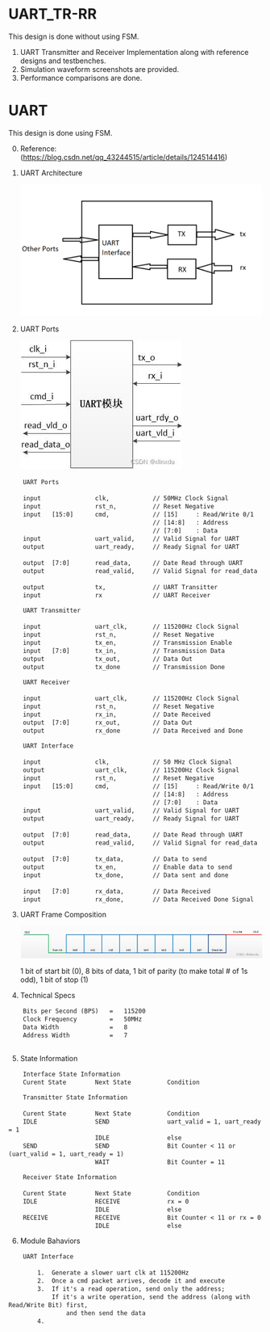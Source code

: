 # UART_TR-RR

This design is done without using FSM.

1. UART Transmitter and Receiver Implementation along with reference designs and testbenches.
2. Simulation waveform screenshots are provided.
3. Performance comparisons are done.

# UART

This design is done using FSM.

0. Reference: (https://blog.csdn.net/qq_43244515/article/details/124514416)

1. UART Architecture

    ![plot](./UART_Architecture.png)

2. UART Ports

    ![plot](./UART_Ports.jfif)

```
    UART Ports

    input               clk,            // 50MHz Clock Signal  
    input               rst_n,          // Reset Negative  
    input   [15:0]      cmd,            // [15]     : Read/Write 0/1  
                                        // [14:8]   : Address  
                                        // [7:0]    : Data  
    input               uart_valid,     // Valid Signal for UART  
    output              uart_ready,     // Ready Signal for UART  

    output  [7:0]       read_data,      // Date Read through UART  
    output              read_valid,     // Valid Signal for read_data  

    output              tx,             // UART Transitter  
    input               rx              // UART Receiver  
```
```
    UART Transmitter

    input               uart_clk,       // 115200Hz Clock Signal  
    input               rst_n,          // Reset Negative  
    input               tx_en,          // Transmission Enable
    input   [7:0]       tx_in,          // Transmission Data
    output              tx_out,         // Data Out
    output              tx_done         // Transmission Done
```

```
    UART Receiver

    input               uart_clk,       // 115200Hz Clock Signal  
    input               rst_n,          // Reset Negative  
    input               rx_in,          // Date Received
    output  [7:0]       rx_out,         // Data Out
    output              rx_done         // Data Received and Done
```
```
    UART Interface

    input               clk,            // 50 MHz Clock Signal
    output              uart_clk,       // 115200Hz Clock Signal
    input               rst_n,          // Reset Negative
    input   [15:0]      cmd,            // [15]     : Read/Write 0/1  
                                        // [14:8]   : Address  
                                        // [7:0]    : Data
    input               uart_valid,     // Valid Signal for UART  
    output              uart_ready,     // Ready Signal for UART  

    output  [7:0]       read_data,      // Date Read through UART  
    output              read_valid,     // Valid Signal for read_data

    output  [7:0]       tx_data,        // Data to send
    output              tx_en,          // Enable data to send
    input               tx_done,        // Data sent and done

    input   [7:0]       rx_data,        // Data Received
    input               rx_done,        // Data Received Done Signal
```


3. UART Frame Composition

    ![plot](./UART_Frame.png)

    1 bit of start bit (0),
    8 bits of data,
    1 bit of parity (to make total # of 1s odd),
    1 bit of stop (1)

4. Technical Specs
```
    Bits per Second (BPS)   =   115200
    Clock Frequency         =   50MHz
    Data Width              =   8
    Address Width           =   7
    
```
5. State Information
```
    Interface State Information
    Curent State        Next State          Condition

```
```
    Transmitter State Information

    Curent State        Next State          Condition
    IDLE                SEND                uart_valid = 1, uart_ready = 1
                        IDLE                else
    SEND                SEND                Bit Counter < 11 or (uart_valid = 1, uart_ready = 1)
                        WAIT                Bit Counter = 11
```
```
    Receiver State Information

    Curent State        Next State          Condition
    IDLE                RECEIVE             rx = 0
                        IDLE                else
    RECEIVE             RECEIVE             Bit Counter < 11 or rx = 0
                        IDLE                else

```


6. Module Bahaviors
```
    UART Interface

        1.  Generate a slower uart clk at 115200Hz
        2.  Once a cmd packet arrives, decode it and execute
        3.  If it's a read operation, send only the address;
            If it's a write operation, send the address (along with Read/Write Bit) first,
                and then send the data
        4.  
```
